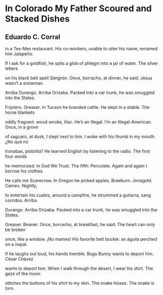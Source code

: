 # In Colorado My Father Scoured and Stacked Dishes
## Eduardo C. Corral
in a Tex-Mex restaurant. His co-workers,
unable to utter his name, renamed him Jalapeño.

If I ask for a goldfish, he spits a glob of phlegm
into a jar of water. The silver letters

on his black belt spell _Sangrón_. Once, borracho,
at dinner, he said: Jesus wasn’t a snowman.

Arriba Durango. Arriba Orizaba. Packed
into a car trunk, he was smuggled into the States.

Frijolero. Greaser. In Tucson he branded
cattle. He slept in a stable. The horse blankets

oddly fragrant: wood smoke, lilac. He’s an illegal.
I’m an Illegal-American. Once, in a grove

of saguaro, at dusk, I slept next to him. I woke
with his thumb in my mouth. ¿No qué no

tronabas, pistolita? He learned English
by listening to the radio. The first four words

he memorized: In God We Trust. The fifth:
Percolate. Again and again I borrow his clothes.

He calls me Scarecrow. In Oregon he picked apples.
Braeburn. Jonagold. Cameo. Nightly,

to entertain his cuates, around a campfire,
he strummed a guitarra, sang corridos. Arriba

Durango. Arriba Orizaba. Packed into
a car trunk, he was smuggled into the States.

Greaser. Beaner. Once, borracho, at breakfast,
he said: The heart can only be broken

once, like a window. ¡No mames! His favorite
belt buckle: an águila perched on a nopal.

If he laughs out loud, his hands tremble.
Bugs Bunny wants to deport him. César Chávez

wants to deport him. When I walk through
the desert, I wear his shirt. The gaze of the moon

stitches the buttons of his shirt to my skin.
The snake hisses. The snake is torn.